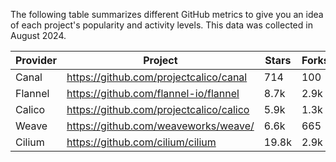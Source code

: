 <!-- releaseTask -->
The following table summarizes different GitHub metrics to give you an idea of each project's popularity and activity levels. This data was collected in August 2024.

| Provider | Project | Stars | Forks | Contributors |
| ---- | ---- | ---- | ---- | ---- |
| Canal | https://github.com/projectcalico/canal | 714 | 100 | 20 |
| Flannel | https://github.com/flannel-io/flannel | 8.7k | 2.9k | 235 |
| Calico | https://github.com/projectcalico/calico | 5.9k | 1.3k | 353 |
| Weave | https://github.com/weaveworks/weave/ | 6.6k | 665 | 87 |
| Cilium | https://github.com/cilium/cilium | 19.8k | 2.9k | 809 |
